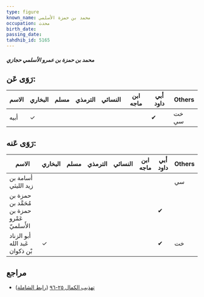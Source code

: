 ```yaml
---
type: figure
known_name: محمد بن حمزة الأسلمي
occupation: محدث
birth_date:
passing_date:
tahdhib_id: 5165
---
```

##### محمد بن حمزة بن عمرو الأسلمي حجازي

## رَوَى عَن:
| الاسم | البخاري | مسلم | الترمذي | النسائي | ابن ماجه | أبي داود | Others |
| ----- | ------- | ---- | ------- | ------- | -------- | -------- | ------ |
| أبيه  | ✓       |      |         |         |          | ✔        | خت سي  |
## رَوَى عَنه:
| الاسم                                        | البخاري | مسلم | الترمذي | النسائي | ابن ماجه | أبي داود | Others |
| -------------------------------------------- | ------- | ---- | ------- | ------- | -------- | -------- | ------ |
| أسامة بن زيد الليثي                          |         |      |         |         |          |          | سي     |
| حمزة بن مُحَمَّد بن حمزة بن عَمْرو الأَسلميّ |         |      |         |         |          | ✔        |        |
| أبو الزناد عَبد الله بْن ذكوان               | ✓       |      |         |         |          | ✔        | خت     |
## مراجع
- [تهذيب الكمال ٢٥-٩٦](obsidian://open?vault=Tahdhib-al-Kamal&file=Figures/٥١٦٥-محمد%20بن%20حمزة%20بن%20عمرو%20الأسلمي%20حجازي) ([رابط الشاملة](https://shamela.ws/book/3722/13189))